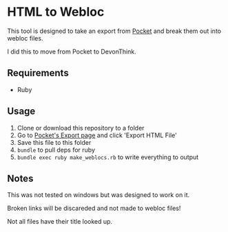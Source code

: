 # HTML to Webloc

This tool is designed to take an export from [Pocket](https://getpocket.com/) and break them out into webloc files.

I did this to move from Pocket to DevonThink.

## Requirements

- Ruby

## Usage

1. Clone or download this repository to a folder
1. Go to [Pocket's Export page](https://getpocket.com/export) and click 'Export HTML File'
1. Save this file to this folder
1. `bundle` to pull deps for ruby
1. `bundle exec ruby make_weblocs.rb` to write everything to output

## Notes

This was not tested on windows but was designed to work on it.

Broken links will be discareded and not made to webloc files!

Not all files have their title looked up.
